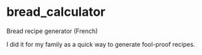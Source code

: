 # bread_calculator

Bread recipe generator (French)

I did it for my family as a quick way to generate fool-proof recipes.
